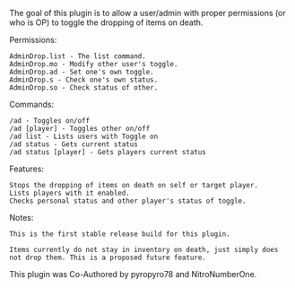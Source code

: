

The goal of this plugin is to allow a user/admin with proper permissions (or who is OP) to toggle the dropping of items on death.

Permissions:

    AdminDrop.list - The list command.
    AdminDrop.mo - Modify other user's toggle.
    AdminDrop.ad - Set one's own toggle.
    AdminDrop.s - Check one's own status.
    AdminDrop.so - Check status of other. 

Commands:

    /ad - Toggles on/off
    /ad [player] - Toggles other on/off
    /ad list - Lists users with Toggle on
    /ad status - Gets current status
    /ad status [player] - Gets players current status 

Features:

    Stops the dropping of items on death on self or target player.
    Lists players with it enabled.
    Checks personal status and other player's status of toggle. 

Notes:

    This is the first stable release build for this plugin. 

    Items currently do not stay in inventory on death, just simply does not drop them. This is a proposed future feature. 

This plugin was Co-Authored by pyropyro78 and NitroNumberOne.
